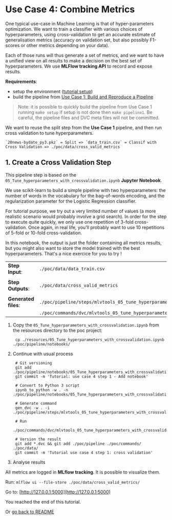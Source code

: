 # Use Case 4: Combine Metrics

One typical use-case in Machine Learning is that of hyper-parameters optimization. We want to train a classifier with various choices
of hyperparameters, using cross-validation to get an accurate estimate of generalisation metrics (accuracy on validation set, but
also possibly F1-scores or other metrics depending on your data).

Each of those runs will thus generate a set of metrics, and we want to have a unified view on all results to make a decision on
the best set of hyperparameters. We use **MLFlow tracking API** to record and expose results.

**Requirements**:

- setup the environment ([tutorial setup](./setup.md))
- build the pipeline from [Use Case 1: Build and Reproduce a Pipeline](./use_case1.md)

> Note: it is possible to quickly build the pipeline from Use Case 1 running `make setup` if setup is not done
then `make pipeline1`. Be careful, the pipeline files and DVC meta files will not be committed.

We want to reuse the split step from the **Use Case 1** pipeline, and then run cross validation to tune hyperparameters.

    `20news-bydate_py3.pkz` = Split => `data_train.csv` = Classif with Cross Validation => ./poc/data/cross_valid_metrics

## 1. Create a Cross Validation Step


This pipeline step is based on the `05_Tune_hyperparameters_with_crossvalidation.ipynb` **Jupyter Notebook**.

We use scikit-learn to build a simple pipeline with two hyperparameters: the number of words in the vocabulary for
the bag-of-words encoding, and the regularization parameter for the Logistic Regression classifier.

For tutorial purpose, we try out a very limited number of values (a more realistic scenario would probably involve
a grid search). In order for the step to execute quite quickly, we only use one repetition of 3-fold cross-validation.
Once again, in real life, you'll probably want to use 10 repetitions of 5-fold or 10-fold cross-validation.

In this notebook, the output is just the folder containing all metrics results, but you might also want to store
the model trained with the best hyperparameters. That's a nice exercice for you to try !



|||
| :--- | :--- |
| **Step Input**: | `./poc/data/data_train.csv` |
|||
| **Step Outputs**: | `./poc/data/cross_valid_metrics` |
|||
|**Generated files**:| `./poc/pipeline/steps/mlvtools_05_tune_hyperparameters_with_crossvalidation.py`|
| | `./poc/commands/dvc/mlvtools_05_tune_hyperparameters_with_crossvalidation_dvc`|

1. Copy the `05_Tune_hyperparameters_with_crossvalidation.ipynb` from the resources directory to the poc project:

        cp ./resources/05_Tune_hyperparameters_with_crossvalidation.ipynb ./poc/pipeline/notebooks/

2. Continue with usual process


        # Git versioning
        git add ./poc/pipeline/notebooks/05_Tune_hyperparameters_with_crossvalidation.ipynb
        git commit -m 'Tutorial: use case 4 step 1 - Add notebook'

        # Convert to Python 3 script
        ipynb_to_python -w . -n ./poc/pipeline/notebooks/05_Tune_hyperparameters_with_crossvalidation.ipynb

        # Generate command
        gen_dvc -w . -i ./poc/pipeline/steps/mlvtools_05_tune_hyperparameters_with_crossvalidation.py

        # Run
        ./poc/commands/dvc/mlvtools_05_tune_hyperparameters_with_crossvalidation_dvc

        # Version the result
        git add *.dvc && git add ./poc/pipeline ./poc/commands/ ./poc/data/
        git commit -m 'Tutorial use case 4 step 1: cross validation'


3. Analyse results

All metrics are logged in **MLflow tracking**. It is possible to visualize them.

 Run: `mlflow ui --file-store ./poc/data/cross_valid_metrics/`

 Go to: [http://127.0.0.1:5000](http://127.0.0.1:5000)


You reached the end of this tutorial.

 Or [go back to README](../README.md)
